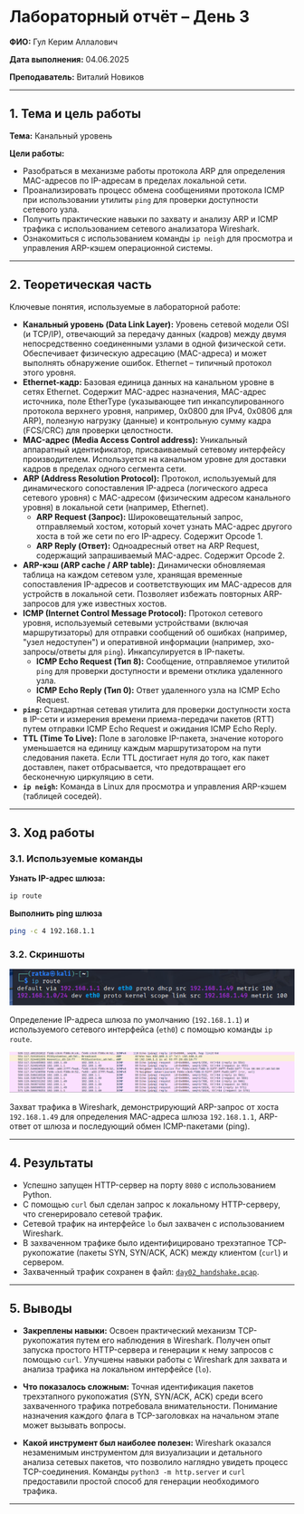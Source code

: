 
# Лабораторный отчёт – День 3


**ФИО:** Гул Керим Аллалович
 
**Дата выполнения:** 04.06.2025

**Преподаватель:** Виталий Новиков 


---

## 1. Тема и цель работы

**Тема:** Канальный уровень

**Цели работы:**
- Разобраться в механизме работы протокола ARP для определения MAC-адресов по IP-адресам в пределах локальной сети.
- Проанализировать процесс обмена сообщениями протокола ICMP при использовании утилиты `ping` для проверки доступности сетевого узла.
- Получить практические навыки по захвату и анализу ARP и ICMP трафика с использованием сетевого анализатора Wireshark.
- Ознакомиться с использованием команды `ip neigh` для просмотра и управления ARP-кэшем операционной системы.
---

## 2. Теоретическая часть

Ключевые понятия, используемые в лабораторной работе:

*   **Канальный уровень (Data Link Layer):** Уровень сетевой модели OSI (и TCP/IP), отвечающий за передачу данных (кадров) между двумя непосредственно соединенными узлами в одной физической сети. Обеспечивает физическую адресацию (MAC-адреса) и может выполнять обнаружение ошибок. Ethernet – типичный протокол этого уровня.
*   **Ethernet-кадр:** Базовая единица данных на канальном уровне в сетях Ethernet. Содержит MAC-адрес назначения, MAC-адрес источника, поле EtherType (указывающее тип инкапсулированного протокола верхнего уровня, например, 0x0800 для IPv4, 0x0806 для ARP), полезную нагрузку (данные) и контрольную сумму кадра (FCS/CRC) для проверки целостности.
*   **MAC-адрес (Media Access Control address):** Уникальный аппаратный идентификатор, присваиваемый сетевому интерфейсу производителем. Используется на канальном уровне для доставки кадров в пределах одного сегмента сети.
*   **ARP (Address Resolution Protocol):** Протокол, используемый для динамического сопоставления IP-адреса (логического адреса сетевого уровня) с MAC-адресом (физическим адресом канального уровня) в локальной сети (например, Ethernet).
    *   **ARP Request (Запрос):** Широковещательный запрос, отправляемый хостом, который хочет узнать MAC-адрес другого хоста в той же сети по его IP-адресу. Содержит Opcode 1.
    *   **ARP Reply (Ответ):** Одноадресный ответ на ARP Request, содержащий запрашиваемый MAC-адрес. Содержит Opcode 2.
*   **ARP-кэш (ARP cache / ARP table):** Динамически обновляемая таблица на каждом сетевом узле, хранящая временные сопоставления IP-адресов и соответствующих им MAC-адресов для устройств в локальной сети. Позволяет избежать повторных ARP-запросов для уже известных хостов.
*   **ICMP (Internet Control Message Protocol):** Протокол сетевого уровня, используемый сетевыми устройствами (включая маршрутизаторы) для отправки сообщений об ошибках (например, "узел недоступен") и оперативной информации (например, эхо-запросы/ответы для `ping`). Инкапсулируется в IP-пакеты.
    *   **ICMP Echo Request (Тип 8):** Сообщение, отправляемое утилитой `ping` для проверки доступности и времени отклика удаленного узла.
    *   **ICMP Echo Reply (Тип 0):** Ответ удаленного узла на ICMP Echo Request.
*   **`ping`:** Стандартная сетевая утилита для проверки доступности хоста в IP-сети и измерения времени приема-передачи пакетов (RTT) путем отправки ICMP Echo Request и ожидания ICMP Echo Reply.
*   **TTL (Time To Live):** Поле в заголовке IP-пакета, значение которого уменьшается на единицу каждым маршрутизатором на пути следования пакета. Если TTL достигает нуля до того, как пакет доставлен, пакет отбрасывается, что предотвращает его бесконечную циркуляцию в сети.
*   **`ip neigh`:** Команда в Linux для просмотра и управления ARP-кэшем (таблицей соседей).

---

## 3. Ход работы

### 3.1. Используемые команды

**Узнать IP-адрес шлюза:**
```bash
ip route
```
**Выполнить ping шлюза**
```bash
ping -c 4 192.168.1.1
```

### 3.2. Скриншоты

![Определение шлюза командой ip route](https://raw.githubusercontent.com/Nelass1c/practica-konvey/main/day3/screenshots/s1.jpg)

Определение IP-адреса шлюза по умолчанию (`192.168.1.1`) и используемого сетевого интерфейса (`eth0`) с помощью команды `ip route`.

![Захват ARP и ICMP трафика](https://raw.githubusercontent.com/Nelass1c/practica-konvey/main/day3/screenshots/s2.jpg)

Захват трафика в Wireshark, демонстрирующий ARP-запрос от хоста `192.168.1.49` для определения MAC-адреса шлюза `192.168.1.1`, ARP-ответ от шлюза и последующий обмен ICMP-пакетами (ping).



---


## 4. Результаты

- Успешно запущен HTTP-сервер на порту `8080` с использованием Python.
- С помощью `curl` был сделан запрос к локальному HTTP-серверу, что сгенерировало сетевой трафик.
- Сетевой трафик на интерфейсе `lo` был захвачен с использованием Wireshark.
- В захваченном трафике было идентифицировано трехэтапное TCP-рукопожатие (пакеты SYN, SYN/ACK, ACK) между клиентом (`curl`) и сервером.
- Захваченный трафик сохранен в файл: [`day02_handshake.pcap`](https://github.com/Nelass1c/practica-konvey/blob/main/day2/wireshark/day02_handshake.pcap).

---

## 5. Выводы

-   **Закреплены навыки:** Освоен практический механизм TCP-рукопожатия путем его наблюдения в Wireshark. Получен опыт запуска простого HTTP-сервера и генерации к нему запросов с помощью `curl`. Улучшены навыки работы с Wireshark для захвата и анализа трафика на локальном интерфейсе (`lo`).

-   **Что показалось сложным:** Точная идентификация пакетов трехэтапного рукопожатия (SYN, SYN/ACK, ACK) среди всего захваченного трафика потребовала внимательности. Понимание назначения каждого флага в TCP-заголовках на начальном этапе может вызывать вопросы.

-   **Какой инструмент был наиболее полезен:** Wireshark оказался незаменимым инструментом для визуализации и детального анализа сетевых пакетов, что позволило наглядно увидеть процесс TCP-соединения. Команды `python3 -m http.server` и `curl` предоставили простой способ для генерации необходимого трафика.

---
